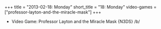 +++
title = "2013-02-18: Monday"
short_title = "18: Monday"
video-games = ["professor-layton-and-the-miracle-mask"]
+++


* Video Game: Professor Layton and the Miracle Mask {N3DS} /b/